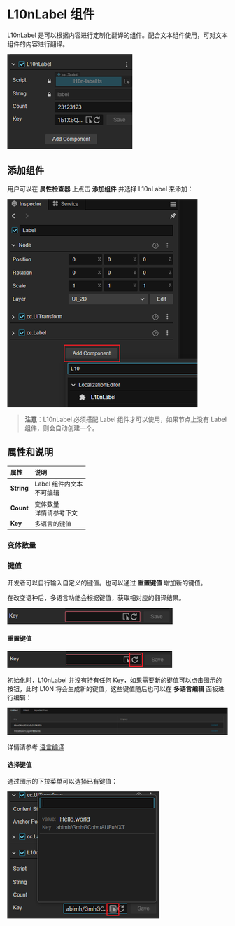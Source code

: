 # L10nLabel 组件

L10nLabel 是可以根据内容进行定制化翻译的组件。配合文本组件使用，可对文本组件的内容进行翻译。

![overview](l10nlabel/overview.png)

## 添加组件

用户可以在 **属性检查器** 上点击 **添加组件** 并选择 L10nLabel 来添加：

![add](l10nlabel/add.png)

> **注意**：L10nLabel 必须搭配 Label 组件才可以使用，如果节点上没有 Label 组件，则会自动创建一个。

## 属性和说明

| 属性 | 说明 |
| :-- | :-- |
| **String** | Label 组件内文本 <br> 不可编辑|
| **Count** | 变体数量 <br> 详情请参考下文 |
| **Key** | 多语言的键值 |

### 变体数量

### 键值

开发者可以自行输入自定义的键值。也可以通过 **重置键值** 增加新的键值。

在改变语种后，多语言功能会根据键值，获取相对应的翻译结果。

![key](l10nlabel/key-prop.png)

#### 重置键值

![reset](l10nlabel/reset-key.png)

初始化时，L10nLabel 并没有持有任何 Key，如果需要新的键值可以点击图示的按钮，此时 L10N 将会生成新的键值，这些键值随后也可以在 **多语言编辑** 面板进行编辑：

![compile](l10nlabel/compile.png)

详情请参考 [语言编译](compile-language.md)

#### 选择键值

通过图示的下拉菜单可以选择已有键值：

![select](l10nlabel/select-key.png)
